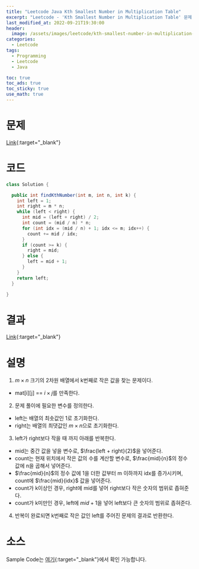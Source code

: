 ```yaml
---
title: "Leetcode Java Kth Smallest Number in Multiplication Table"
excerpt: "Leetcode - 'Kth Smallest Number in Multiplication Table' 문제 Java 풀이"
last_modified_at: 2022-09-21T19:30:00
header:
  image: /assets/images/leetcode/kth-smallest-number-in-multiplication-table.png
categories:
  - Leetcode
tags:
  - Programming
  - Leetcode
  - Java

toc: true
toc_ads: true
toc_sticky: true
use_math: true
---
```

# 문제
[Link](https://leetcode.com/problems/kth-smallest-number-in-multiplication-table){:target="_blank"}

# 코드
```java
class Solution {

  public int findKthNumber(int m, int n, int k) {
    int left = 1;
    int right = m * n;
    while (left < right) {
      int mid = (left + right) / 2;
      int count = (mid / n) * n;
      for (int idx = (mid / n) + 1; idx <= m; idx++) {
        count += mid / idx;
      }
      if (count >= k) {
        right = mid;
      } else {
        left = mid + 1;
      }
    }
    return left;
  }

}
```

# 결과
[Link](https://leetcode.com/submissions/detail/805207808/){:target="_blank"}

# 설명
1. $m \times n$ 크기의 2차원 배열에서 k번째로 작은 값을 찾는 문제이다.
- mat[i][j] == $i \times j$를 만족한다.

2. 문제 풀이에 필요한 변수를 정의한다.
- left는 배열의 최솟값인 1로 초기화한다.
- right는 배열의 최댓값인 $m \times n$으로 초기화한다.

3. left가 right보다 작을 때 까지 아래를 반복한다.
- mid는 중간 값을 넣을 변수로, $\frac{left + right}{2}$을 넣어준다.
- count는 현재 위치에서 작은 값의 수를 계산할 변수로, $\frac{mid}{n}$의 정수 값에 n을 곱해서 넣어준다.
- $\frac{mid}{n}$의 정수 값에 1을 더한 값부터 m 이하까지 idx를 증가시키며, count에 $\frac{mid}{idx}$ 값을 넣어준다.
- count가 k이상인 경우, right에 mid를 넣어 right보다 작은 숫자의 범위로 좁혀준다.
- count가 k미만인 경우, left에 $mid + 1$을 넣어 left보다 큰 숫자의 범위로 좁혀준다.

4. 반복이 완료되면 k번째로 작은 값인 left를 주어진 문제의 결과로 반환한다.

# 소스
Sample Code는 [여기](https://github.com/GracefulSoul/leetcode/blob/master/src/main/java/gracefulsoul/problems/KthSmallestNumberInMultiplicationTable.java){:target="_blank"}에서 확인 가능합니다.